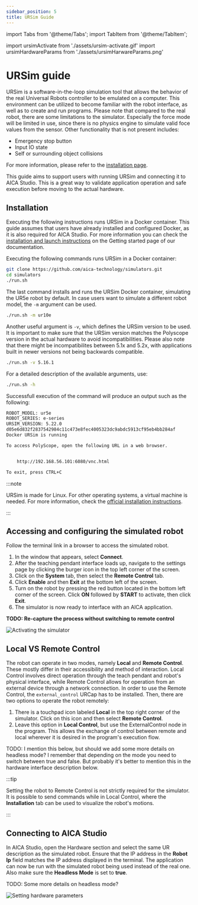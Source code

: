```yaml
---
sidebar_position: 5
title: URSim Guide
---
```


import Tabs from '@theme/Tabs';
import TabItem from '@theme/TabItem';

import ursimActivate from './assets/ursim-activate.gif'
import ursimHardwareParams from './assets/ursimHarwareParams.png'

# URSim guide

URSim is a software-in-the-loop simulation tool that allows the behavior of the real Universal Robots controller to be
emulated on a computer. This environment can be utilized to become familiar with the robot interface, as well as to
create and run programs. Please note that compared to the real robot, there are some limitations to the simulator.
Especially the force mode will be limited in use, since there is no physics engine to simulate valid foce values from
the sensor. Other functionality that is not present includes:

- Emergency stop button
- Input IO state
- Self or surrounding object collisions

For more information, please refer to the
[installation page](https://www.universal-robots.com/download/software-ur-series/simulator-linux/offline-simulator-ur-series-e-series-ur-sim-for-linux-5220/).

This guide aims to support users with running URSim and connecting it to AICA Studio. This is a great way to validate
application operation and safe execution before moving to the actual hardware.

## Installation

Executing the following instructions runs URSim in a Docker container. This guide assumes that users have already
installed and configured Docker, as it is also required for AICA Studio. For more information you can check the
[installation and launch instructions](../../getting-started/installation/installation-and-launch.md) on the Getting
started page of our documentation.

Executing the following commands runs URSim in a Docker container:

```bash
git clone https://github.com/aica-technology/simulators.git
cd simulators
./run.sh
```

The last command installs and runs the URSim Docker container, simulating the UR5e robot by default. In case users want
to simulate a different robot model, the `-m` argument can be used. 

```bash
./run.sh -m ur10e
```

Another useful argument is `-v`, which defines the URSim version to be used. It is important to make sure that the URSim
version matches the Polyscope version in the actual hardware to avoid incompatibilities. Please also note that there
might be incompatibilites between 5.1x and 5.2x, with applications built in newer versions not being backwards
compatible.

```bash
./run.sh -v 5.16.1
```

For a detailed description of the available arguments, use:

```bash
./run.sh -h
```

Successfull execution of the command will produce an output such as the following:

```bash
ROBOT_MODEL: ur5e
ROBOT_SERIES: e-series
URSIM_VERSION: 5.22.0
d05e6d832f2837542984c11c473e8fec4005323dc9abdc5913cf95eb4bb284af
Docker URSim is running

To access PolyScope, open the following URL in a web browser.


	http://192.168.56.101:6080/vnc.html

To exit, press CTRL+C
```

:::note

URSim is made for Linux. For other operating systems, a virtual machine is needed. For more information, check the
[official installation instructions](https://www.universal-robots.com/download/software-ur-series/simulator-non-linux/offline-simulator-ur-series-e-series-ur-sim-for-non-linux-5220/).

:::

## Accessing and configuring the simulated robot

Follow the terminal link in a browser to access the simulated robot.

1. In the window that appears, select **Connect**.
2. After the teaching pendant interface loads up, navigate to the settings page by clicking the burger icon in the top
   left corner of the screen.
3. Click on the **System** tab, then select the **Remote Control** tab.
4. Click **Enable** and then **Exit** at the bottom left of the screen.
5. Turn on the robot by pressing the red button located in the bottom left corner of the screen. Click **ON** followed
   by **START** to activate, then click **Exit**.
6. The simulator is now ready to interface with an AICA application.

**TODO: Re-capture the process without switching to remote control**

<div class="text--center">
  <img src={ursimActivate} alt="Activating the simulator" />
</div>

## Local VS Remote Control

The robot can operate in two modes, namely **Local** and **Remote Control**. These mostly differ in their accessibility
and method of interaction. Local Control involves direct operation through the teach pendant and robot's physical
interface, while Remote Control allows for operation from an external device through a network connection. In order to
use the Remote Control, the `external_control` URCap has to be installed. Then, there are two options to operate the
robot remotely:

1. There is a touchpad icon labeled **Local** in the top right corner of the simulator. Click on this icon and then
   select **Remote Control**.
2. Leave this option in **Local Control**, but use the ExternalControl node in the program. This allows the exchange of
   control between remote and local wherever it is desired in the program's execution flow.

TODO: I mention this below, but should we add some more details on headless mode? I remember that depending on the mode
you need to switch between true and false. But probably it's better to mention this in the hardware interface
description below.

:::tip

Setting the robot to Remote Control is not strictly required for the simulator. It is possible to send commands while in
Local Control, where the **Installation** tab can be used to visualize the robot's motions.

:::

## Connecting to AICA Studio

In AICA Studio, open the Hardware section and select the same UR description as the simulated robot. Ensure that the IP
address in the **Robot Ip** field matches the IP address displayed in the terminal. The application can now be run with
the simulated robot being used instead of the real one. Also make sure the **Headless Mode** is set to **true**.

TODO: Some more details on headless mode?

<div class="text--center">
  <img src={ursimHardwareParams} alt="Setting hardware parameters" />
</div>
